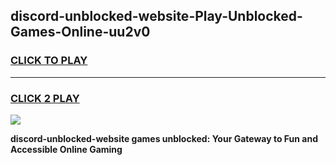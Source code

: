 
## discord-unblocked-website-Play-Unblocked-Games-Online-uu2v0
<h3>
<a href="https://premium76.site?title=discord-unblocked-website&ref=25A">CLICK TO PLAY</a></h3>
<hr>

<h3>
<a href="https://premium76.site?title=discord-unblocked-website&ref=25A">CLICK 2 PLAY</a>
  
</h3>

<a href="https://premium76.site?title=discord-unblocked-website&ref=25A"><img src="https://clearcache.store/games.png"></a>


**discord-unblocked-website games unblocked: Your Gateway to Fun and Accessible Online Gaming**
